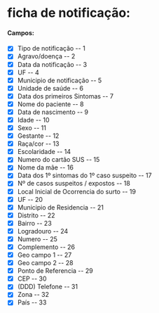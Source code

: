 # ficha de notificação:
#### Campos:

- [x] Tipo de notificação -- 1
- [x] Agravo/doença -- 2
- [x] Data da notificação -- 3
- [x] UF -- 4
- [x] Municipio de notificação -- 5
- [x] Unidade de saúde -- 6
- [x] Data dos primeiros Sintomas -- 7
- [x] Nome do paciente -- 8
- [x] Data de nascimento -- 9
- [x] Idade -- 10
- [x] Sexo -- 11
- [x] Gestante -- 12
- [x] Raça/cor -- 13
- [x] Escolaridade -- 14
- [x] Numero do cartão SUS -- 15
- [x] Nome da mãe -- 16
- [x] Data dos 1º sintomas do 1º caso suspeito -- 17
- [x] Nº de casos suspeitos / expostos -- 18
- [x] Local Inicial de Ocorrencia do surto -- 19
- [x] UF -- 20
- [x] Municipio de Residencia -- 21
- [x] Distrito -- 22
- [x] Bairro -- 23
- [x] Logradouro -- 24
- [x] Numero -- 25
- [x] Complemento   -- 26
- [x] Geo campo 1 -- 27
- [x] Geo campo 2 -- 28
- [x] Ponto de Referencia -- 29
- [x] CEP -- 30
- [x] (DDD) Telefone -- 31
- [x] Zona -- 32
- [x] País -- 33